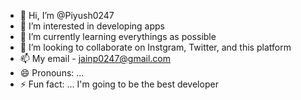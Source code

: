 - 👋 Hi, I’m @Piyush0247
- 👀 I’m interested in developing apps
- 🌱 I’m currently learning everythings as possible
- 💞️ I’m looking to collaborate on Instgram, Twitter, and this platform
- 📫 My email - jainp0247@gmail.com
- 😄 Pronouns: ...
- ⚡ Fun fact: ... I'm going to be the best developer

<!---
Piyush0247/Piyush0247 is a ✨ special ✨ repository because its `README.md` (this file) appears on your GitHub profile.
You can click the Preview link to take a look at your changes.
--->
